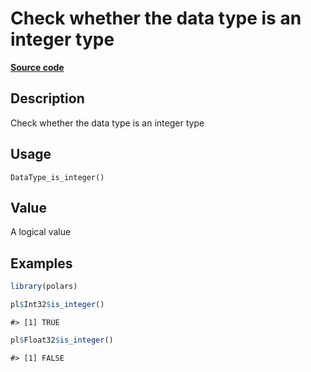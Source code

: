 

# Check whether the data type is an integer type

[**Source code**](https://github.com/pola-rs/r-polars/tree/main/R/after-wrappers.R#L20)

## Description

Check whether the data type is an integer type

## Usage

<pre><code class='language-R'>DataType_is_integer()
</code></pre>

## Value

A logical value

## Examples

``` r
library(polars)

pl$Int32$is_integer()
```

    #> [1] TRUE

``` r
pl$Float32$is_integer()
```

    #> [1] FALSE
